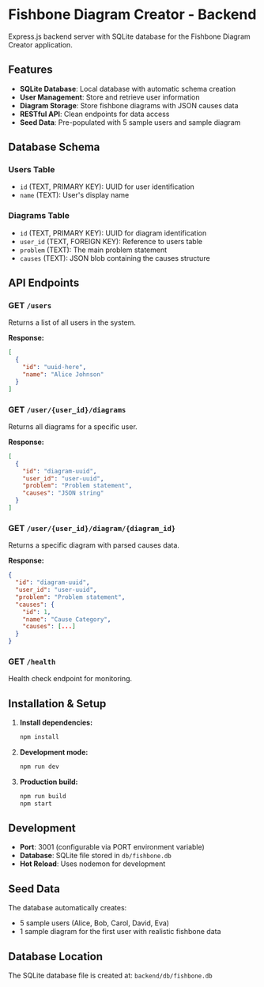 # Fishbone Diagram Creator - Backend

Express.js backend server with SQLite database for the Fishbone Diagram Creator application.

## Features

- **SQLite Database**: Local database with automatic schema creation
- **User Management**: Store and retrieve user information
- **Diagram Storage**: Store fishbone diagrams with JSON causes data
- **RESTful API**: Clean endpoints for data access
- **Seed Data**: Pre-populated with 5 sample users and sample diagram

## Database Schema

### Users Table
- `id` (TEXT, PRIMARY KEY): UUID for user identification
- `name` (TEXT): User's display name

### Diagrams Table
- `id` (TEXT, PRIMARY KEY): UUID for diagram identification
- `user_id` (TEXT, FOREIGN KEY): Reference to users table
- `problem` (TEXT): The main problem statement
- `causes` (TEXT): JSON blob containing the causes structure

## API Endpoints

### GET `/users`
Returns a list of all users in the system.

**Response:**
```json
[
  {
    "id": "uuid-here",
    "name": "Alice Johnson"
  }
]
```

### GET `/user/{user_id}/diagrams`
Returns all diagrams for a specific user.

**Response:**
```json
[
  {
    "id": "diagram-uuid",
    "user_id": "user-uuid",
    "problem": "Problem statement",
    "causes": "JSON string"
  }
]
```

### GET `/user/{user_id}/diagram/{diagram_id}`
Returns a specific diagram with parsed causes data.

**Response:**
```json
{
  "id": "diagram-uuid",
  "user_id": "user-uuid",
  "problem": "Problem statement",
  "causes": {
    "id": 1,
    "name": "Cause Category",
    "causes": [...]
  }
}
```

### GET `/health`
Health check endpoint for monitoring.

## Installation & Setup

1. **Install dependencies:**
   ```bash
   npm install
   ```

2. **Development mode:**
   ```bash
   npm run dev
   ```

3. **Production build:**
   ```bash
   npm run build
   npm start
   ```

## Development

- **Port**: 3001 (configurable via PORT environment variable)
- **Database**: SQLite file stored in `db/fishbone.db`
- **Hot Reload**: Uses nodemon for development

## Seed Data

The database automatically creates:
- 5 sample users (Alice, Bob, Carol, David, Eva)
- 1 sample diagram for the first user with realistic fishbone data

## Database Location

The SQLite database file is created at: `backend/db/fishbone.db`

